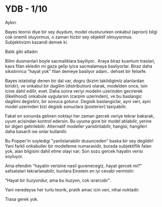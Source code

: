 # YDB - 1/10

Aykırı

Bayes teorisi diye bir sey duydum, model olustururken onkabul (apriori) bilgi cok onemli oluyormus, o zaman hicbir sey objektif olmuyormus. Subjektivizm kazandi demek ki.

Balık gibi atladın

Bilim dusmanlari boyle sacmaliklara bayiliyor.. Araya biraz kuantum traslari, kaos filan ekledin mi gaza gelip iyice sacmalamaya basliyorlar. Biraz daha sıkıstırınca "hayat yok" filan demeye basliyor adam.. dehset bir felsefe.

Bayes istatistigi denen bir dal var, dogru (bizim takildigimiz alanlardan biridir); ve onkabul bir dagilim (distribution) olarak, modelden once, isin icine dahil edilir, evet. Daha sonra veriyi modelin uzerinden gecirerek (likelihood) onkabule uygularsin (carpim uzerinden), ve bu baslangic dagilimi degistirir, bir sonuca goturur. Degisik baslangiclar, ayni veri, ayni model uzerinden bizi degisik sonuclara (posterior) tasiyabilir.

Fakat en sonunda gelinen noktayi her zaman gercek veriye tekrar bakarak, uyum acisindan kontrol edersin. Bu uyuma gore bir model atilabilir, yerine bir digeri getirilebilir. Alternatif modeller yaristirilabilir, hangisi, hangileri daha basarili ise onlar kullanilir.

Bu Popper'in soyledigi "yanlislanabilir dusunceden" baska bir sey degildir! Yani farkli onkabuller bir modelleme numarasidir, burada subjektiflik falan yok, alan bilgisini dahil etme olayi var; Son sozu gercek hayatin verisi soyluyor.

Ama efendim "hayatin verisine nasil guvenecegiz, hayat gercek mi?" safsatalari tekrarlanabilir, bunlara Einstein en iyi cevabi vermistir:

"Hayat bir iluzyondur, ama bu iluzyon, cok ısrarcıdır".

Yani neredeyse her turlu teorik, pratik amac icin veri, nihai noktadir.

Trasa gerek yok.

